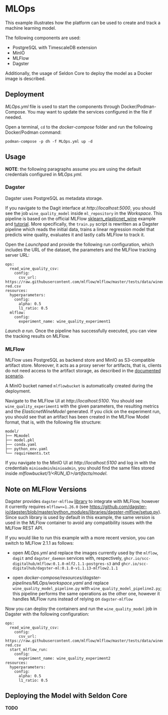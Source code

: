 # MLOps

This example illustrates how the platform can be used to create and track a machine learning model.

The following components are used:

- PostgreSQL with TimescaleDB extension
- MinIO
- MLFlow
- Dagster

Additionally, the usage of Seldon Core to deploy the model as a Docker image is described.

## Deployment

*MLOps.yml* file is used to start the components through Docker/Podman-Compose. You may want to update the services configured in the file if needed.

Open a terminal, `cd` to the *docker-compose* folder and run the following Docker/Podman command:

```shell
podman-compose -p dh -f MLOps.yml up -d
```

## Usage

**NOTE**: the following paragraphs assume you are using the default credentials configured in *MLOps.yml*.

### Dagster

Dagster uses PostgreSQL as metadata storage.

If you navigate to the Dagit interface at *http://localhost:5000*, you should see the job `wine_quality_model` inside `ml_repository` in the *Workspace*. This pipeline is based on the official MLFlow [sklearn_elasticnet_wine](https://github.com/mlflow/mlflow/tree/master/examples/sklearn_elasticnet_wine) example and [tutorial](https://mlflow.org/docs/1.26.1/tutorials-and-examples/tutorial.html). More specifically, the `train.py` script is rewritten as a Dagster pipeline which reads the initial data, trains a linear regression model that predicts wine quality, evaluates it and lastly calls MLFlow to track it.

Open the *Launchpad* and provide the following run configuration, which includes the URL of the dataset, the parameters and the MLFlow tracking server URL:

```
ops:
  read_wine_quality_csv:
    config:
      csv_url: https://raw.githubusercontent.com/mlflow/mlflow/master/tests/data/winequality-red.csv
resources:
  hyperparameters:
    config:
      alpha: 0.5
      l1_ratio: 0.5
  mlflow:
    config:
      experiment_name: wine_quality_experiment1
```

*Launch a run*. Once the pipeline has successfully executed, you can view the tracking results on MLFlow.

### MLFlow

MLFlow uses PostgreSQL as backend store and MinIO as S3-compatible artifact store. Moreover, it acts as a proxy server for artifacts, that is, clients do not need access to the artifact storage, as described in the [documented scenario](https://mlflow.org/docs/1.26.1/tracking.html#scenario-5-mlflow-tracking-server-enabled-with-proxied-artifact-storage-access).

A MinIO bucket named `mlflowbucket` is automatically created during the deployment.

Navigate to the MLFlow UI at *http://localhost:5100*. You should see `wine_quality_experiment1` with the given parameters, the resulting metrics and the *ElasticnetWineModel* generated. If you click on the experiment run, you should see that an artifact has been created in the MLFlow Model format, that is, with the following file structure:

```
model/
├── MLmodel
├── model.pkl
├── conda.yaml
├── python_env.yaml
└── requirements.txt
```

If you navigate to the MinIO UI at *http://localhost:5100* and log in with the credentials `minioadmin`/`minioadmin`, you should find the same files stored inside *mlflowbucket/1/<RUN_ID>/artifacts/model*.

## Note on MLFlow Versions

Dagster provides `dagster-mlflow` [library](https://docs.dagster.io/_apidocs/libraries/dagster-mlflow) to integrate with MLFlow, however it currently requires `mlflow<=1.26.0` (see https://github.com/dagster-io/dagster/blob/master/python_modules/libraries/dagster-mlflow/setup.py). Since such library is used by default in this example, the same version is used in the MLFlow container to avoid any compatibility issues with the MLFlow REST API.

If you would like to run this example with a more recent version, you can switch to MLFlow 2.1.1 as follows:

- open *MLOps.yml* and replace the images currently used by the `mlflow`, `dagit` and `dagster_daemon` services with, respectively, `ghcr.io/scc-digitalhub/mlflow:0.1.0-mlf2.1.1-postgres-s3` and `ghcr.io/scc-digitalhub/dagster-ml:0.1.0-v1.1.13-mlflow2.1.1`

- open *docker-compose/resources/dagster-pipelines/MLOps/workspace.yaml* and replace `wine_quality_model_pipeline.py` with `wine_quality_model_pipeline2.py`; this pipeline performs the same operations as the other one, however it handles MLFlow runs instead of relying on `dagster-mlflow`

Now you can deploy the containers and run the `wine_quality_model` job in Dagster with the following configuration:

```
ops:
  read_wine_quality_csv:
    config:
      csv_url: https://raw.githubusercontent.com/mlflow/mlflow/master/tests/data/winequality-red.csv
  start_mlflow_run:
    config:
      experiment_name: wine_quality_experiment2
resources:
  hyperparameters:
    config:
      alpha: 0.5
      l1_ratio: 0.5
```

## Deploying the Model with Seldon Core

**TODO**
